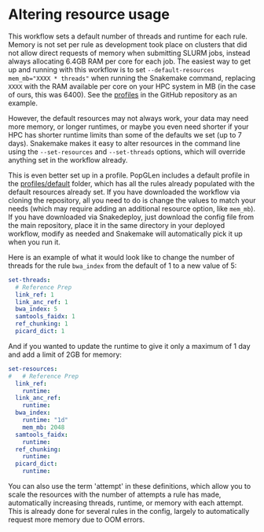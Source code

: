 # Altering resource usage

This workflow sets a default number of threads and runtime for each rule. Memory
is not set per rule as development took place on clusters that did not allow
direct requests of memory when submitting SLURM jobs, instead always allocating
6.4GB RAM per core for each job. The easiest way to get up and running with this
workflow is to set `--default-resources mem_mb="XXXX * threads"` when running
the Snakemake command, replacing `XXXX` with the RAM available per core on your
HPC system in MB (in the case of ours, this was 6400). See the
[profiles](https://github.com/zjnolen/PopGLen/tree/v0.4.0/profiles) in the
GitHub repository as an example.

However, the default resources may not always work, your data may need more
memory, or longer runtimes, or maybe you even need shorter if your HPC has
shorter runtime limits than some of the defaults we set (up to 7 days).
Snakemake makes it easy to alter resources in the command line using the
`--set-resources` and `--set-threads` options, which will override anything set
in the workflow already.

This is even better set up in a profile. PopGLen includes a default profile in
the
[profiles/default](https://github.com/zjnolen/PopGLen/tree/v0.4.0/profiles/default)
folder, which has all the rules already populated with the default resources
already set. If you have downloaded the workflow via cloning the repository, all
you need to do is change the values to match your needs (which may require
adding an additional resource option, like `mem_mb`). If you have downloaded via
Snakedeploy, just download the config file from the main repository, place it in
the same directory in your deployed workflow, modify as needed and Snakemake
will automatically pick it up when you run it.

Here is an example of what it would look like to change the number of threads
for the rule `bwa_index` from the default of 1 to a new value of 5:

```yaml linenums="1" hl_lines="5" title="profiles/default/config.yaml"
set-threads:
  # Reference Prep
  link_ref: 1
  link_anc_ref: 1
  bwa_index: 5
  samtools_faidx: 1
  ref_chunking: 1
  picard_dict: 1
```

And if you wanted to update the runtime to give it only a maximum of 1 day and
add a limit of 2GB for memory:

```yaml linenums="150" hl_lines="5-7" title="profiles/default/config.yaml"
set-resources:
#   # Reference Prep
  link_ref:
    runtime:
  link_anc_ref:
    runtime:
  bwa_index:
    runtime: "1d"
    mem_mb: 2048
  samtools_faidx:
    runtime:
  ref_chunking:
    runtime:
  picard_dict:
    runtime:
```

You can also use the term 'attempt' in these definitions, which allow you to
scale the resources with the number of attempts a rule has made, automatically
increasing threads, runtime, or memory with each attempt. This is already done
for several rules in the config, largely to automatically request more memory
due to OOM errors.
